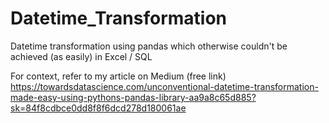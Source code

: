 # Datetime_Transformation
 Datetime transformation using pandas which otherwise couldn't be achieved (as easily) in Excel / SQL

 For context, refer to my article on Medium (free link) https://towardsdatascience.com/unconventional-datetime-transformation-made-easy-using-pythons-pandas-library-aa9a8c65d885?sk=84f8cdbce0dd8f8f6dcd278d180061ae
